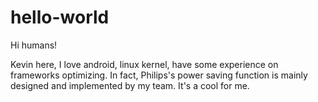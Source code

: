 # hello-world

Hi humans!

Kevin here, I love android, linux kernel, have some experience on frameworks optimizing. In fact, Philips's power saving function is mainly designed and implemented by my team. It's a cool for me.
